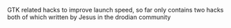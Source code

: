 GTK related hacks to improve launch speed, so far only contains two hacks 
both of which written by Jesus <GranPC> in the drodian community
